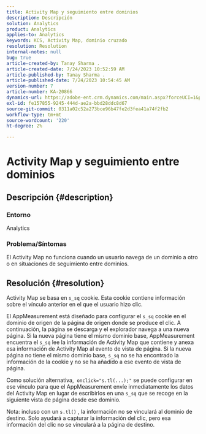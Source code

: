 ```yaml
---
title: Activity Map y seguimiento entre dominios
description: Descripción
solution: Analytics
product: Analytics
applies-to: Analytics
keywords: KCS, Activity Map, dominio cruzado
resolution: Resolution
internal-notes: null
bug: true
article-created-by: Tanay Sharma .
article-created-date: 7/24/2023 10:52:59 AM
article-published-by: Tanay Sharma .
article-published-date: 7/24/2023 10:54:45 AM
version-number: 7
article-number: KA-20866
dynamics-url: https://adobe-ent.crm.dynamics.com/main.aspx?forceUCI=1&pagetype=entityrecord&etn=knowledgearticle&id=82ae1840-102a-ee11-bdf4-6045bd006239
exl-id: fe157855-9245-444d-ae2a-bbd28ddc8d67
source-git-commit: 0311a02c52a273bce96b47fe2d3fea41a74f2fb2
workflow-type: tm+mt
source-wordcount: '220'
ht-degree: 2%

---
```


# Activity Map y seguimiento entre dominios

## Descripción {#description}


### Entorno

Analytics

### Problema/Síntomas

El Activity Map no funciona cuando un usuario navega de un dominio a otro o en situaciones de seguimiento entre dominios.


## Resolución {#resolution}


Activity Map se basa en `s_sq` cookie. Esta cookie contiene información sobre el vínculo anterior en el que el usuario hizo clic.

El AppMeasurement está diseñado para configurar el `s_sq` cookie en el dominio de origen de la página de origen donde se produce el clic. A continuación, la página se descarga y el explorador navega a una nueva página. Si la nueva página tiene el mismo dominio base, AppMeasurement encuentra el `s_sq` lee la información de Activity Map que contiene y anexa esa información de Activity Map al evento de vista de página. Si la nueva página no tiene el mismo dominio base, `s_sq` no se ha encontrado la información de la cookie y no se ha añadido a ese evento de vista de página.

Como solución alternativa,  `onclick="s.tl(...);"` se puede configurar en ese vínculo para que el AppMeasurement envíe inmediatamente los datos del Activity Map en lugar de escribirlos en una `s_sq` que se recoge en la siguiente vista de página desde ese dominio.



Nota: incluso con un `s.tl()` , la información no se vinculará al dominio de destino. Solo ayudará a capturar la información del clic, pero esa información del clic no se vinculará a la página de destino.
